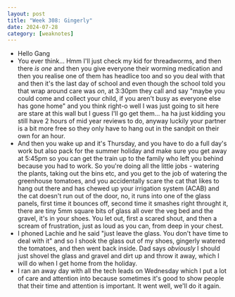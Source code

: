 ```yaml
---
layout: post
title: "Week 308: Gingerly"
date: 2024-07-28
category: [weaknotes]
---
```


* Hello Gang
* You ever think... Hmm I'll just check my kid for threadworms, and then there _is one_ and then you give everyone their worming medication and then you realise one of them has headlice too and so you deal with that and then it's the last day of school and even though the school told you that wrap around care was _on_, at 3:30pm they call and say "maybe you could come and collect your child, if you aren't busy as everyone else has gone home" and you think right-o well I was just going to sit here are stare at this wall but I guess I'll go get them...  ha ha just kidding you still have 2 hours of mid year reviews to do, anyway luckily your partner is a bit more free so they only have to hang out in the sandpit on their own for an hour.
* And then you wake up and it's Thursday, and you have to do a full day's work but also pack for the summer holiday and make sure you get away at 5:45pm so you can get the train up to the family who left you behind because you had to work. So you're doing all the little jobs - watering the plants, taking out the bins etc, and you get to the job of watering the greenhouse tomatoes, and you accidentally scare the cat that likes to hang out there and has chewed up your irrigation system (ACAB) and the cat doesn't run out of the door, no, it runs into one of the glass panels, first time it bounces off, second time it smashes right throught it, there are tiny 5mm square bits of glass all over the veg bed and the gravel, it's in your shoes. You let out, first a scared shout, and then a scream of frustration, just as loud as you can, from deep in your chest.
* I phoned Lachie and he said "just leave the glass. You don't have time to deal with it" and so I shook the glass out of my shoes, gingerly watered the tomatoes, and then went back inside. Dad says _obviously_ I should just shovel the glass and gravel and dirt up and throw it away, which I will do when I get home from the holiday.
* I ran an away day with all the tech leads on Wednesday which I put a lot of care and attention into because sometimes it's good to show people that their time and attention is important. It went well, we'll do it again.
